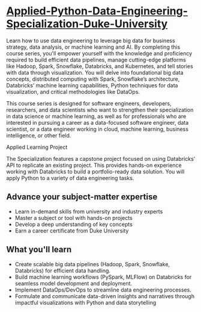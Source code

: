 # [Applied-Python-Data-Engineering-Specialization-Duke-University](https://www.coursera.org/specializations/python-data-engineering?ref=mentorcruise)

Learn how to use data engineering to leverage big data for business strategy, data analysis, or machine learning and AI. By completing this course series, you'll empower yourself with the knowledge and proficiency required to build efficient data pipelines, manage cutting-edge platforms like Hadoop, Spark, Snowflake, Databricks, and Kubernetes, and tell stories with data through visualization. You will delve into foundational big data concepts, distributed computing with Spark, Snowflake’s architecture, Databricks’ machine learning capabilities, Python techniques for data visualization, and critical methodologies like DataOps. 

This course series is designed for software engineers, developers, researchers, and data scientists who want to strengthen their specialization in data science or machine learning, as well as for professionals who are interested in pursuing a career as a data-focused software engineer, data scientist, or a data engineer working in cloud, machine learning, business intelligence, or other field. 

Applied Learning Project

The Specialization features a capstone project focused on using Databricks’ API to replicate an existing project. This provides hands-on experience working with Databricks to build a portfolio-ready data solution. You will apply Python to a variety of data engineering tasks.

## Advance your subject-matter expertise

- Learn in-demand skills from university and industry experts
- Master a subject or tool with hands-on projects
- Develop a deep understanding of key concepts
- Earn a career certificate from Duke University

## What you'll learn

- Create scalable big data pipelines (Hadoop, Spark, Snowflake, Databricks) for efficient data handling.
- Build machine learning workflows (PySpark, MLFlow) on Databricks for seamless model development and deployment.
- Implement DataOps/DevOps to streamline data engineering processes.
- Formulate and communicate data-driven insights and narratives through impactful visualizations with Python and data storytelling
